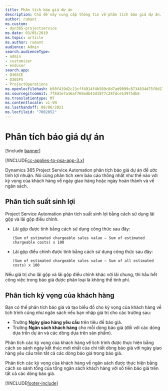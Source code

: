 ```yaml
---
title: Phân tích báo giá dự án
description: Chủ đề này cung cấp thông tin về phân tích báo giá dự án.
author: rumant
ms.custom:
- dyn365-projectservice
ms.date: 03/05/2019
ms.topic: article
ms.author: rumant
audience: Admin
search.audienceType:
- admin
- customizer
- enduser
search.app:
- D365CE
- D365PS
- ProjectOperations
ms.openlocfilehash: b50f419d2c13cff4914f4b589c8d7ad9099c8734834d75f8d17104d2db40049b
ms.sourcegitcommit: 7f8d1e7a16af769adb43d1877c28fdce53975db8
ms.translationtype: MT
ms.contentlocale: vi-VN
ms.lasthandoff: 08/06/2021
ms.locfileid: "7002852"
---
```

# <a name="analysis-of-project-quotes"></a>Phân tích báo giá dự án

[!include [banner](../includes/psa-now-project-operations.md)]

[!INCLUDE[cc-applies-to-psa-app-3.x](../includes/cc-applies-to-psa-app-3x.md)]

Dynamics 365 Project Service Automation phân tích báo giá dự án để ước tính lợi nhuận. Nó cũng phân tích xem báo cáo thống nhất như thế nào với kỳ vọng của khách hàng về ngày giao hàng hoặc ngày hoàn thành và về ngân sách.

## <a name="profitability-analysis"></a>Phân tích suất sinh lợi

Project Service Automation phân tích suất sinh lợi bằng cách sử dụng lãi gộp và lãi gộp điều chỉnh.

- Lãi gộp được tính bằng cách sử dụng công thức sau đây:

  `
    (Sum of estimated chargeable sales value – Sum of estimated chargeable costs) x 100
  `
- Lãi gộp điều chỉnh được tính bằng cách sử dụng công thức sau đây:

  `
    (Sum of estimated chargeable sales value – Sum of all estimated costs) x 100
  `

Nếu giá trị cho lãi gộp và lãi gộp điều chỉnh khác với lãi chung, thì hầu hết công việc trong báo giá được phân loại là không thể tính phí.

## <a name="analysis-of-customer-expectations"></a>Phân tích kỳ vọng của khách hàng

Bạn có thể phân tích báo giá và tạo biểu đồ cho kỳ vọng của khách hàng về lịch trình cũng như ngân sách nếu bạn nhập giá trị cho các trường sau:

- Trường **Ngày giao hàng yêu cầu** trên tiêu đề báo giá.
- Trường **Ngân sách khách hàng** cho mỗi dòng báo giá (đối với các dòng dựa trên dự án và các dòng dựa trên sản phẩm).

Phân tích các kỳ vọng của khách hàng về lịch trình được thực hiện bằng cách so sánh ngày kết thúc mới nhất của chi tiết dòng báo giá với ngày giao hàng yêu cầu trên tất cả các dòng báo giá trong báo giá.

Phân tích các kỳ vọng của khách hàng về ngân sách được thực hiện bằng cách so sánh tổng của tổng ngân sách khách hàng với số tiền báo giá trên tất cả các dòng báo giá.


[!INCLUDE[footer-include](../includes/footer-banner.md)]